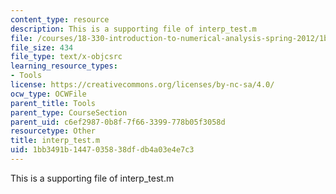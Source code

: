 ```yaml
---
content_type: resource
description: This is a supporting file of interp_test.m
file: /courses/18-330-introduction-to-numerical-analysis-spring-2012/1bb3491b1447035838dfdb4a03e4e7c3_interp_test.m
file_size: 434
file_type: text/x-objcsrc
learning_resource_types:
- Tools
license: https://creativecommons.org/licenses/by-nc-sa/4.0/
ocw_type: OCWFile
parent_title: Tools
parent_type: CourseSection
parent_uid: c6ef2987-0b8f-7f66-3399-778b05f3058d
resourcetype: Other
title: interp_test.m
uid: 1bb3491b-1447-0358-38df-db4a03e4e7c3
---
```

This is a supporting file of interp_test.m